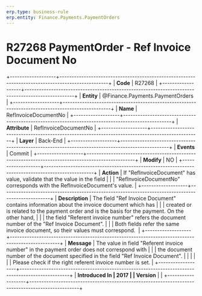 ```yaml
---
erp.type: business-rule
erp.entity: Finance.Payments.PaymentOrders
---
```


# R27268 PaymentOrder - Ref Invoice Document No
+-------------------+--------------------------------------------------------------------------------------------------+
| **Code**          | R27268                                                                                           |
+-------------------+--------------------------------------------------------------------------------------------------+
| **Entity**        | @Finance.Payments.PaymentOrders                                                                                     |
+-------------------+--------------------------------------------------------------------------------------------------+
| **Name**          | RefInvoiceDocumentNo                                                                             |
+-------------------+--------------------------------------------------------------------------------------------------+
| **Attribute**     | RefInvoiceDocumentNo                                                                             |
+-------------------+--------------------------------------------------------------------------------------------------+
| **Layer**         | Back-End                                                                                         |
+-------------------+--------------------------------------------------------------------------------------------------+
| **Events**        | Commit                                                                                           |
+-------------------+--------------------------------------------------------------------------------------------------+
| **Modify**        | NO                                                                                               |
+-------------------+--------------------------------------------------------------------------------------------------+
| **Action**        | If \"RefInvoiceDocument\" has value, validate that the value in the field                        |
|                   | \"RefInvoiceDocumentNo\" corresponds with the RefInvoiceDocument\'s value.                       |
+-------------------+--------------------------------------------------------------------------------------------------+
| **Description**   | The field "Ref Invoice Document" contains information about the invoice document which has       |
|                   | created or is related to the payment order and is the basis for the payment. On the other hand,  |
|                   | the field \"Referent invoice number\" refers the document number of the "Ref Invoice Document".  |
|                   | Both fields refer the same invoice document, so their values must correspond.                    |
+-------------------+--------------------------------------------------------------------------------------------------+
| **Message**       | The value in field \"Referent invoice number\" in the payment order does not correspond with     |
|                   | the document number of the document specified in the field \"Ref Invoice Document\".             |
|                   |                                                                                                  |
|                   | Please check if the right referent invoice number is set.                                        |
+-------------------+--------------------------------------------------------------------------------------------------+
| **Introduced In   | 2017                                                                                             |
| Version**         |                                                                                                  |
+-------------------+--------------------------------------------------------------------------------------------------+

  

  

  
